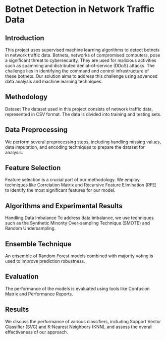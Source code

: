 # Botnet Detection in Network Traffic Data
## Introduction
This project uses supervised machine learning algorithms to detect botnets in network traffic data. Botnets, networks of compromised computers, pose a significant threat to cybersecurity. They are used for malicious activities such as spamming and distributed denial-of-service (DDoS) attacks. The challenge lies in identifying the command and control infrastructure of these botnets. Our solution aims to address this challenge using advanced data analysis and machine learning techniques.

## Methodology
Dataset
The dataset used in this project consists of network traffic data, represented in CSV format. The data is divided into training and testing sets.

## Data Preprocessing
We perform several preprocessing steps, including handling missing values, data imputation, and encoding techniques to prepare the dataset for analysis.

## Feature Selection
Feature selection is a crucial part of our methodology. We employ techniques like Correlation Matrix and Recursive Feature Elimination (RFE) to identify the most significant features for our model.

## Algorithms and Experimental Results
Handling Data Imbalance
To address data imbalance, we use techniques such as the Synthetic Minority Over-sampling Technique (SMOTE) and Random Undersampling.

## Ensemble Technique
An ensemble of Random Forest models combined with majority voting is used to improve prediction robustness.

## Evaluation
The performance of the models is evaluated using tools like Confusion Matrix and Performance Reports.

## Results
We discuss the performance of various classifiers, including Support Vector Classifier (SVC) and K-Nearest Neighbors (KNN), and assess the overall effectiveness of our approach.
